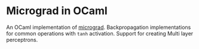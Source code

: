 # Micrograd in OCaml

An OCaml implementation of [micrograd](https://github.com/karpathy/micrograd).
Backpropagation implementations for common operations with `tanh` activation. Support for creating Multi layer perceptrons.
